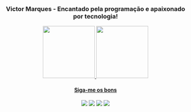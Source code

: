 <h3 align='center'> Victor Marques - Encantado pela programação e apaixonado por tecnologia! </h3>
<div align="center">
  <a href="https://github.com/vctormarques">
  <img height="140em" src="https://github-readme-stats.vercel.app/api?username=vctormarques&show_icons=true&theme=prussian&include_all_commits=true&count_private=true"/>
  <img height="140em" src="https://github-readme-stats.vercel.app/api/top-langs/?username=vctormarques&layout=compact&langs_count=7&theme=prussian"/>
</div>

  
  

<div align='center'> 
  <h4> Siga-me os bons </h4>
  <a href="https://youtube.com.br/milionariosdevibe" target="_blank"><img src="https://img.shields.io/badge/YouTube-FF0000?style=for-the-badge&logo=youtube&logoColor=white" target="_blank"></a>
  <a href="https://instagram.com/v_marques" target="_blank"><img src="https://img.shields.io/badge/-Instagram-%23E4405F?style=for-the-badge&logo=instagram&logoColor=white" target="_blank"></a>
  <a href = "mailto:victor.marques17@gmail.com"><img src="https://img.shields.io/badge/-Gmail-%23333?style=for-the-badge&logo=gmail&logoColor=white" target="_blank"></a>
  <a href="https://www.linkedin.com/in/victormarquespaula/" target="_blank"><img src="https://img.shields.io/badge/-LinkedIn-%230077B5?style=for-the-badge&logo=linkedin&logoColor=white" target="_blank"></a> 
 

</div>
